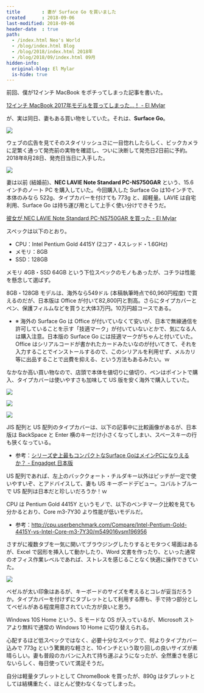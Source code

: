 ```yaml
---
title        : 妻が Surface Go を買いました
created      : 2018-09-06
last-modified: 2018-09-06
header-date  : true
path:
  - /index.html Neo's World
  - /blog/index.html Blog
  - /blog/2018/index.html 2018年
  - /blog/2018/09/index.html 09月
hidden-info:
  original-blog: El Mylar
  is-hide: true
---
```


前回、僕が12インチ MacBook をポチってしまった記事を書いた。

[12インチ MacBook 2017年モデルを買ってしまった…！ - El Mylar](http://neos21.hateblo.jp/entry/2018/09/05/113000)

が、実は同日、妻もある買い物をしていた。それは、__Surface Go__。

![](./06-01-05.jpg)

ウェブの広告を見てそのスタイリッシュさに一目惚れしたらしく、ビックカメラに足繁く通って発売前の実物を確認し、ついに決断して発売日2日前に予約。2018年8月28日、発売日当日に入手した。

![](./06-01-01.jpg)

妻は以前 (結婚前)、__NEC LAVIE Note Standard PC-NS750GAR__ という、15.6インチのノート PC を購入していた。今回購入した Surface Go は10インチで、本体のみなら 522g、タイプカバーを付けても 773g と、超軽量。LAVIE は自宅利用、Surface Go は持ち運び用として上手く使い分けできそうだ。

[彼女が NEC LAVIE Note Standard PC-NS750GAR を買った - El Mylar](http://neos21.hateblo.jp/entry/2018/02/28/110000)

スペックは以下のとおり。

- CPU：Intel Pentium Gold 4415Y (2コア・4スレッド・1.6GHz)
- メモリ：8GB
- SSD：128GB

メモリ 4GB・SSD 64GB という下位スペックのモノもあったが、コチラは性能を懸念して選ばず。

8GB・128GB モデルは、海外なら549ドル (本稿執筆時点で60,960円程度) で買えるのだが、日本版は Office が付いて82,800円と割高。さらにタイプカバーとペン、保護フィルムなどを買うと大体3万円。10万円超コースである。

- ※ 海外の Surface Go は Office が付いていなくて安いが、日本で無線通信を許可していることを示す「技適マーク」が付いていないとかで、気になる人は購入注意。日本版の Surface Go には技適マークがちゃんと付いていた。Office はシリアルコードが書かれたカードみたいなのが付いてきて、それを入力することでインストールするので、このシリアルを利用せず、メルカリ等に出品することで出費を抑える、という方法もあるみたい。ｗ

なかなか高い買い物なので、店頭で本体を値切りに値切り、ペンはポイントで購入、タイプカバーは使いやすさも加味して US 版を安く海外で購入していた。

![](./06-01-03.jpg)

![](./06-01-02.jpg)

![](./06-01-04.jpg)

JIS 配列と US 配列のタイプカバーは、以下の記事中に比較画像があるが、日本版は BackSpace と Enter 横のキーだけ小さくなってしまい、スペースキーの行も狭くなっている。

- 参考：[シリーズ史上最もコンパクトなSurface GoはメインPCになりえるか？ - Engadget 日本版](https://japanese.engadget.com/2018/09/01/surface-go-pc/)

US 配列であれば、左上のバッククォート・チルダキー以外はピッチが一定で使いやすいぞ、とアドバイスして、妻も US キーボードデビュー。コバルトブルーで US 配列は日本だと珍しいだろうか！ｗ

CPU は Pentium Gold 4415Y というモノで、以下のベンチマーク比較を見ても分かるとおり、Core m3-7Y30 より性能が低いモデルだ。

- 参考：<http://cpu.userbenchmark.com/Compare/Intel-Pentium-Gold-4415Y-vs-Intel-Core-m3-7Y30/m549016vsm196956>

さすがに複数タブを一気に開いてブラウジングしたりするとモタつく場面はあるが、Excel で図形を挿入して動かしたり、Word 文書を作ったり、といった通常のオフィス作業レベルであれば、ストレスを感じることなく快適に操作できていた。

![](./06-01-06.jpg)

ベゼルが太い印象はあるが、キーボードのサイズを考えるとコレが妥当だろうか。タイプカバーを付けずにタブレットとして利用する際も、手で持つ部分としてベゼルがある程度用意されていた方が良いと思う。

Windows 10S Home という、S モードな OS が入っているが、Microsoft ストアより無料で通常の Windows 10 Home に切り替えられる。

心配するほど低スペックではなく、必要十分なスペックで、何よりタイプカバー込みで 773g という驚異的な軽さと、10インチという取り回しの良いサイズが素晴らしい。妻も普段のカバンに入れて持ち運ぶようになったが、全然重さを感じないらしく、毎日使っていて満足そうだ。

自分は軽量タブレットとして ChromeBook を買ったが、890g はタブレットとしては結構重たく、ほとんど使わなくなってしまった。

